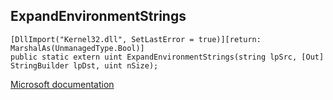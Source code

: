 ## ExpandEnvironmentStrings

```
[DllImport("Kernel32.dll", SetLastError = true)][return: MarshalAs(UnmanagedType.Bool)]
public static extern uint ExpandEnvironmentStrings(string lpSrc, [Out]
StringBuilder lpDst, uint nSize);
```

[Microsoft documentation](https://docs.microsoft.com/en-us/windows/win32/api/winbase/nf-winbase-expandenvironmentstringsw)
